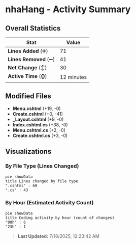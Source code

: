 # nhaHang - Activity Summary 

## Overall Statistics

| Stat                   | Value                                                             |
| ---------------------- | ----------------------------------------------------------------- |
| **Lines Added** (➕)   | 71                                          |
| **Lines Removed** (➖) | 41                                        |
| **Net Change** (↕)    | 30                |
| **Active Time** (⌚)   | 12 minutes |


## Modified Files
- **Menu.cshtml** (+19, -0)
- **Create.cshtml** (+0, -41)
- **_Layout.cshtml** (+9, -0)
- **Index.cshtml.cs** (+38, -0)
- **Menu.cshtml.cs** (+2, -0)
- **Create.cshtml.cs** (+3, -0)

## Visualizations

### By File Type (Lines Changed)

```mermaid
pie showData
title Lines changed by file type
".cshtml" : 69
".cs" : 43
```

### By Hour (Estimated Activity Count)

```mermaid
pie showData
title Coding activity by hour (count of changes)
"00h" : 6
"23h" : 1
```


> **Last Updated:** 7/18/2025, 12:23:42 AM